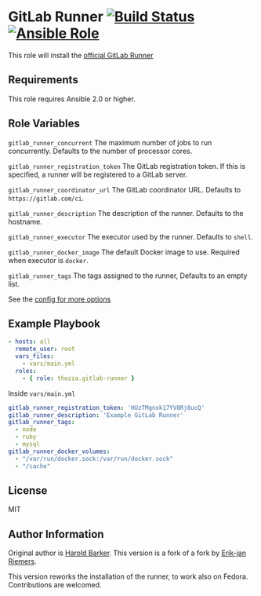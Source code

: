 GitLab Runner [![Build Status](https://api.travis-ci.org/thozza/ansible-gitlab-runner.svg?branch=master)](https://travis-ci.org/thozza/ansible-gitlab-runner) [![Ansible Role](https://img.shields.io/badge/role-thozza.gitlab--runner-blue.svg)](https://galaxy.ansible.com/thozza/gitlab-runner/)
=============

This role will install the [official GitLab Runner](https://gitlab.com/gitlab-org/gitlab-ci-multi-runner)

Requirements
------------

This role requires Ansible 2.0 or higher.

Role Variables
--------------

`gitlab_runner_concurrent`
The maximum number of jobs to run concurrently.
Defaults to the number of processor cores.

`gitlab_runner_registration_token`
The GitLab registration token. If this is specified, a runner will be registered to a GitLab server.

`gitlab_runner_coordinator_url`
The GitLab coordinator URL.
Defaults to `https://gitlab.com/ci`.

`gitlab_runner_description`
The description of the runner.
Defaults to the hostname.

`gitlab_runner_executor`
The executor used by the runner.
Defaults to `shell`.

`gitlab_runner_docker_image`
The default Docker image to use. Required when executor is `docker`.

`gitlab_runner_tags`
The tags assigned to the runner,
Defaults to an empty list.

See the [config for more options](https://github.com/thozza/ansible-gitlab-runner/blob/master/tasks/register-runner.yml)

Example Playbook
----------------
```yaml
- hosts: all
  remote_user: root
  vars_files:
    - vars/main.yml
  roles:
    - { role: thozza.gitlab-runner }
```

Inside `vars/main.yml`
```yaml
gitlab_runner_registration_token: 'HUzTMgnxk17YV8Rj8ucQ'
gitlab_runner_description: 'Example GitLab Runner'
gitlab_runner_tags:
  - node
  - ruby
  - mysql
gitlab_runner_docker_volumes:
  - "/var/run/docker.sock:/var/run/docker.sock"
  - "/cache"
```

License
-------

MIT

Author Information
------------------

Original author is [Harold Barker](https://github.com/haroldb/ansible-gitlab-runner). This version is a fork of a fork by [Erik-jan Riemers](https://github.com/riemers/ansible-gitlab-runner).

This version reworks the installation of the runner, to work also on Fedora. Contributions are welcomed.
